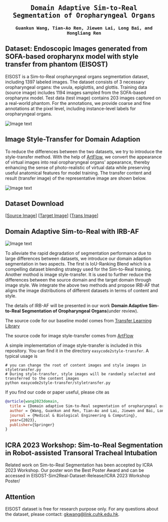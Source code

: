 <div align="center">

<samp>

<h2> Domain Adaptive Sim-to-Real Segmentation of Oropharyngeal Organs </h1>

<h4> Guankun Wang, Tian-Ao Ren, Jiewen Lai, Long Bai, and Hongliang Ren </h3>

</samp>   

</div>     

## Dataset: Endoscopic Images generated from SOFA-based oropharynx model with style transfer from phantom (EISOST)
EISOST is a Sim-to-Real oropharyngeal organs segmentation dataset, including 1397 labeled images. The dataset consists of 3 necessary oropharyngeal organs: the uvula, epiglottis, and glottis. Training data (source image) includes 1194 images sampled from the SOFA-based oropharynx model. Test data (test image) contains 203 images captured on a real-world phantom. For the annotations, we provide coarse and fine annotations at the pixel level, including instance-level labels for oropharyngeal organs.

![Image text](https://github.com/gkw0010/EISOST-Sim2Real-Dataset-Release/blob/main/Representative_image.png)

## Image Style-Transfer for Domain Adaption
To reduce the differences between the two datasets, we try to introduce the style-transfer method. With the help of [ArtFlow](https://github.com/pkuanjie/ArtFlow), we convert the appearance of virtual images into real oropharyngeal organs' appearance, thereby enhancing the sense of photo-realistic of virtual data while preserving useful anatomical features for model training. The transfer content and result (transfer image) of the representative image are shown below.

![Image text](https://github.com/gkw0010/EISOST-Sim2Real-Dataset-Release/blob/main/Style-Transfer.png)

## Dataset Download
[[Source Image](https://mycuhk-my.sharepoint.com/:u:/g/personal/1155161502_link_cuhk_edu_hk/EXdFnybwGa5MoqRAgaeExwgBry9yWO4M-iMt08LOKFAhtQ?e=uAPSGq)]
[[Target Image](https://mycuhk-my.sharepoint.com/:u:/g/personal/1155161502_link_cuhk_edu_hk/EV4mm4KVw4pLpDNToYDc9gUBAicfeRgpyWNX0B-pVIBl0w?e=LLNEk2)]
[[Trans Image](https://mycuhk-my.sharepoint.com/:u:/g/personal/1155161502_link_cuhk_edu_hk/ETGsia4hUBFCj3-cZPt6uukBEq0INvuBYz115pVTsj7jJg?e=1Ejg4R)]

## Domain Adaptive Sim-to-Real with IRB-AF

![Image text](https://github.com/gkw0010/EISOST-Sim2Real-Dataset-Release/blob/main/flowchat.png)

To alleviate the rapid degradation of segmentation performance due to large differences between datasets, we introduce our domain adaption segmentation in two aspects. The first is IoU-Ranking Blend which is a compelling dataset blending strategy used for the Sim-to-Real training. Another mothod is image style-transfer. It is used to further reduce the differences between the source domain and the target domain through image style. We integrate the above two methods and propose IRB-AF that aligns the image distributions of different datasets in terms of content and style.

The details of IRB-AF will be presented in our work **Domain Adaptive Sim-to-Real Segmentation of Oropharyngeal Organs**(under review). 

The source code for our baseline model comes from [Transfer Learning Library](https://github.com/thuml/Transfer-Learning-Library)

The source code for image style-transfer comes from [ArtFlow](https://github.com/pkuanjie/ArtFlow)

A simple implementation of image style-transfer is included in this repository. You can find it in the directory `easycode2style-transfer`. A typical usage is

```shell script
# you can change the root of content images and style images in styletransfer.py
# During style-transfer, style images will be randomly selected and transferred to the content images
python easycode2style-transfer/styletransfer.py
```

If you find our code or paper useful, please cite as

```bibtex
@article{wang2023domain,
  title = {Domain adaptive Sim-to-Real segmentation of oropharyngeal organs},
  author = {Wang, Guankun and Ren, Tian-Ao and Lai, Jiewen and Bai, Long and Ren, Hongliang},
  journal = {Medical & Biological Engineering & Computing},
  year={2023},
  publisher={Springer}
}
```

## ICRA 2023 Workshop: Sim-to-Real Segmentation in Robot-assisted Transoral Tracheal Intubation
Related work on Sim-to-Real Segmentation has been accepted by ICRA 2023 Workshop. Our poster won the Best Poster Award and can be accessed in EISOST-Sim2Real-Dataset-Release/ICRA 2023 Workshop Poster/

## Attention
EISOST dataset is free for research purpose only. For any questions about the dataset, please contact: gkwang@link.cuhk.edu.hk.
